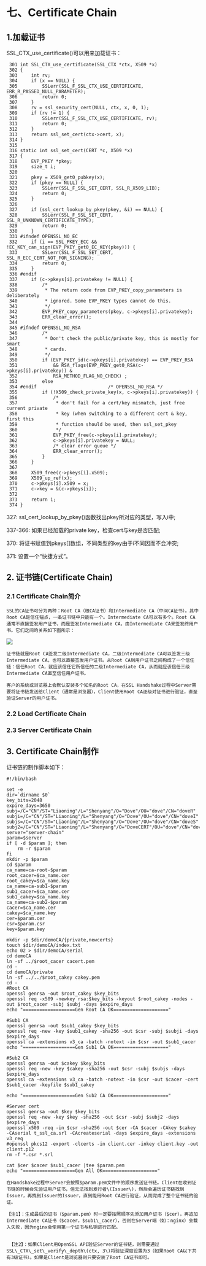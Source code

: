 # 七、Certificate Chain

## 1.加载证书

SSL\_CTX\_use\_certificate\(\)可以用来加载证书：

```text
 301 int SSL_CTX_use_certificate(SSL_CTX *ctx, X509 *x)
 302 {
 303     int rv;
 304     if (x == NULL) {
 305         SSLerr(SSL_F_SSL_CTX_USE_CERTIFICATE, ERR_R_PASSED_NULL_PARAMETER);
 306         return 0;
 307     }
 308     rv = ssl_security_cert(NULL, ctx, x, 0, 1);
 309     if (rv != 1) {
 310         SSLerr(SSL_F_SSL_CTX_USE_CERTIFICATE, rv);
 311         return 0;
 312     }
 313     return ssl_set_cert(ctx->cert, x);
 314 }
 315 
 316 static int ssl_set_cert(CERT *c, X509 *x) 
 317 {                        
 318     EVP_PKEY *pkey;
 319     size_t i;
 320 
 321     pkey = X509_get0_pubkey(x);    
 322     if (pkey == NULL) {
 323         SSLerr(SSL_F_SSL_SET_CERT, SSL_R_X509_LIB);
 324         return 0;
 325     }
 326 
 327     if (ssl_cert_lookup_by_pkey(pkey, &i) == NULL) {
 328         SSLerr(SSL_F_SSL_SET_CERT, SSL_R_UNKNOWN_CERTIFICATE_TYPE);
 329         return 0;
 330     }
 331 #ifndef OPENSSL_NO_EC
 332     if (i == SSL_PKEY_ECC && !EC_KEY_can_sign(EVP_PKEY_get0_EC_KEY(pkey))) {
 333         SSLerr(SSL_F_SSL_SET_CERT, SSL_R_ECC_CERT_NOT_FOR_SIGNING);
 334         return 0;
 335     }
 336 #endif
 337     if (c->pkeys[i].privatekey != NULL) {
 338         /*
 339          * The return code from EVP_PKEY_copy_parameters is deliberately
 340          * ignored. Some EVP_PKEY types cannot do this.
 341          */
 342         EVP_PKEY_copy_parameters(pkey, c->pkeys[i].privatekey);
 343         ERR_clear_error();
 344 
 345 #ifndef OPENSSL_NO_RSA
 346         /*
 347          * Don't check the public/private key, this is mostly for smart
 348          * cards.
 349          */
 350         if (EVP_PKEY_id(c->pkeys[i].privatekey) == EVP_PKEY_RSA
 351             && RSA_flags(EVP_PKEY_get0_RSA(c->pkeys[i].privatekey)) &
 352             RSA_METHOD_FLAG_NO_CHECK) ;
 353         else
 354 #endif                          /* OPENSSL_NO_RSA */
 355         if (!X509_check_private_key(x, c->pkeys[i].privatekey)) {
 356             /*
 357              * don't fail for a cert/key mismatch, just free current private
 358              * key (when switching to a different cert & key, first this
 359              * function should be used, then ssl_set_pkey
 360              */
 361             EVP_PKEY_free(c->pkeys[i].privatekey);
 362             c->pkeys[i].privatekey = NULL;
 363             /* clear error queue */
 364             ERR_clear_error();
 365         }
 366     }
 367 
 368     X509_free(c->pkeys[i].x509);
 369     X509_up_ref(x);
 370     c->pkeys[i].x509 = x;
 371     c->key = &(c->pkeys[i]);
 372 
 373     return 1;
 374 }
```

327: ssl\_cert\_lookup\_by\_pkey\(\)函数找出pkey所对应的类型，写入i中;

337-366: 如果已经加载的private key，检查cert与key是否匹配;

370: 将证书赋值到pkeys\[\]数组，不同类型的key由于i不同因而不会冲突;

371: 设置一个“快捷方式”。

## 2. 证书链\(Certificate Chain\)

### 2.1 Certificate Chain简介

    SSL的CA证书可分为两种：Root CA（根CA证书）和Intermediate CA（中间CA证书）。其中Root CA是信任锚点，一条证书链中只能有一个。Intermediate CA可以有多个。Root CA通常不直接签发用户证书，而是签发Intermediate CA，由Intermediate CA来签发终用户书。它们之间的关系如下图所示：

![](https://img-blog.csdn.net/20170728125047197?watermark/2/text/aHR0cDovL2Jsb2cuY3Nkbi5uZXQvdTAxMTEzMDU3OA==/font/5a6L5L2T/fontsize/400/fill/I0JBQkFCMA==/dissolve/70/gravity/Center)

    证书链就是Root CA签发二级Intermediate CA，二级Intermediate CA可以签发三级Intermediate CA，也可以直接签发用户证书。从Root CA到用户证书之间构成了一个信任链：信任Root CA，就应该信任它所信任的二级Intermediate CA，从而就应该信任三级Intermediate CA直至信任用户证书。

    客户的系统或浏览器上会默认安装多个知名的Root CA，在SSL Handshake过程中Server需要将证书链发送给Client（通常是浏览器），Client使用Root CA逐级对证书进行验证，直至验证Server的用户证书。

### 2.2 Load Certificate Chain



### 2.3 Server Certificate Chain



## 3. Certificate Chain制作  

证书链的制作脚本如下：

```text
#!/bin/bash

set -e
dir=`dirname $0`
key_bits=2048
expire_days=3650
subj=/C="CN"/ST="Liaoning"/L="Shenyang"/O="Dove"/OU="dove"/CN="doveR"
subji=/C="CN"/ST="Liaoning"/L="Shenyang"/O="Dove"/OU="dove"/CN="doveI"
subjs=/C="CN"/ST="Liaoning"/L="Shenyang"/O="Dove"/OU="dove"/CN="doveS"
subj2=/C="CN"/ST="Liaoning"/L="Shenyang"/O="DoveCERT"/OU="dove"/CN="dove"
server="server-chain"
param=$server
if [ -d $param ]; then
    rm -r $param
fi
mkdir -p $param
cd $param
ca_name=ca-root-$param
root_cacer=$ca_name.cer
root_cakey=$ca_name.key
ca_name=ca-sub1-$param
sub1_cacer=$ca_name.cer
sub1_cakey=$ca_name.key
ca_name=ca-sub2-$param
cacer=$ca_name.cer
cakey=$ca_name.key
cer=$param.cer
csr=$param.csr
key=$param.key

mkdir -p $dir/demoCA/{private,newcerts}
touch $dir/demoCA/index.txt
echo 02 > $dir/demoCA/serial
cd demoCA
ln -sf ../$root_cacer cacert.pem
cd -
cd demoCA/private
ln -sf ../../$root_cakey cakey.pem
cd -
#Root CA
openssl genrsa -out $root_cakey $key_bits
openssl req -x509 -newkey rsa:$key_bits -keyout $root_cakey -nodes -out $root_cacer -subj $subj -days $expire_days
echo "===================Gen Root CA OK===================="

#Sub1 CA
openssl genrsa -out $sub1_cakey $key_bits
openssl req -new -key $sub1_cakey -sha256 -out $csr -subj $subji -days $expire_days
openssl ca -extensions v3_ca -batch -notext -in $csr -out $sub1_cacer
echo "===================Gen Sub1 CA OK===================="

#Sub2 CA
openssl genrsa -out $cakey $key_bits
openssl req -new -key $cakey -sha256 -out $csr -subj $subjs -days $expire_days
openssl ca -extensions v3_ca -batch -notext -in $csr -out $cacer -cert $sub1_cacer -keyfile $sub1_cakey

echo "===================Gen Sub2 CA OK===================="

#Server cert
openssl genrsa -out $key $key_bits
openssl req -new -key $key -sha256 -out $csr -subj $subj2 -days $expire_days
openssl x509 -req -in $csr -sha256 -out $cer -CA $cacer -CAkey $cakey -CAserial t_ssl_ca.srl -CAcreateserial -days $expire_days -extensions v3_req
#openssl pkcs12 -export -clcerts -in client.cer -inkey client.key -out client.p12
rm -f *.csr *.srl

cat $cer $cacer $sub1_cacer |tee $param.pem
echo "===================Gen All OK===================="
```

    在Handshake过程中Server会按照$param.pem文件中的顺序发送证书链。Client在收到证书链的时候会先验证用户证书，但无法找到发行者\(Issuer\)，然后会遍历证书链找到Issuer，再找到Issuer的Issuer，直到能用Root CA进行验证，从而完成了整个证书链的验证。

    【注1】：生成最后的证书（$param.pem）时一定要按照顺序先添加用户证书（$cer），再追加Intermediate CA证书（$cacer，$sub1\_cacer），否则在Server端（如：nginx）会载入失败，因为nginx会使用第一个证书与私钥进行匹配。  


     【注2】：如果Client用OpenSSL API验证Server的证书链，则需要通过SSL\_CTX\_set\_verify\_depth\(ctx, 3\)将验证深度设置为3（如果Root CA以下共有3级证书）。如果是Client是浏览器则只要安装了Root CA证书即可。

